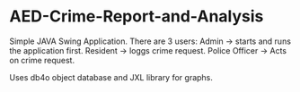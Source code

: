 # AED-Crime-Report-and-Analysis
Simple JAVA Swing Application.
There are 3 users:
Admin -> starts and runs the application first.
Resident -> loggs crime request.
Police Officer -> Acts on crime request.

Uses db4o object database and JXL library for graphs.
